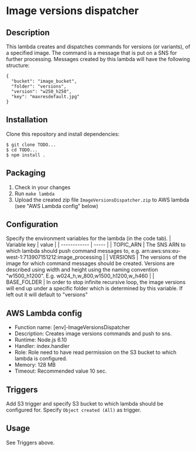 # Image versions dispatcher

## Description

This lambda creates and dispatches commands for versions (or variants), of a specified image. The
command is a message that is put on a SNS for further processing. Messages created by this lambda
will have the following structure:

``` 
{
  "bucket": "image_bucket",
  "folder": "versions",
  "version": "w250_h250",
  "key": "maxresdefault.jpg"
}
```

## Installation

Clone this repository and install dependencies:

```
$ git clone TODO...
$ cd TODO...
$ npm install .
```

## Packaging

1. Check in your changes
2. Run `make lambda`
3. Upload the created zip file `ImageVersionsDispatcher.zip` to AWS lambda (see "AWS Lambda config" below)

## Configuration
Specify the environment variables for the lambda (in the code tab).
| Variable key | value |
| ------------ | ----- |
| TOPIC_ARN    | The SNS ARN to which lambda should push command messages to, e.g. arn:aws:sns:eu-west-1:713907151212:image_processing |
| VERSIONS     | The versions of the image for which command messages should be created. Versions are described using width and height using the naming convention "w1500_h1200". E.g. w024_h,w_800,w1500_h1200,w_h460 |
| BASE_FOLDER  | In order to stop infinite recursive loop, the image versions will end up under a specific folder which is determined by this variable. If left out it will default to "versions"

## AWS Lambda config

- Function name: [env]-ImageVersionsDispatcher
- Description: Creates image versions commands and push to sns.
- Runtime: Node.js 6.10
- Handler: index.handler
- Role: Role need to have read permission on the S3 bucket to which lambda is configured.
- Memory: 128 MB
- Timeout: Recommended value 10 sec.

## Triggers

Add S3 trigger and specify S3 bucket to which lambda should be configured for. Specify `Object created (All)`
as trigger.

## Usage
See Triggers above.

